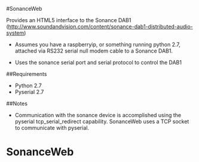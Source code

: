 #SonanceWeb

Provides an HTML5 interface to the Sonance DAB1 (http://www.soundandvision.com/content/sonance-dab1-distributed-audio-system)

* Assumes you have a raspberryip, or something running python 2.7, attached via RS232 serial null modem cable to a Sonance DAB1.

* Uses the sonance serial port and serial protocol to control the DAB1

##Requirements

* Python 2.7
* Pyserial 2.7

##Notes

* Communication with the sonance device is accomplished using the pyserial tcp_serial_redirect capability. SonanceWeb uses a TCP socket to communicate with pyserial. 
# SonanceWeb
